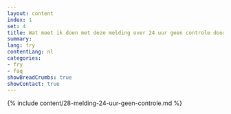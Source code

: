 ```yaml
---
layout: content
index: 1
set: 4
title: Wat moet ik doen met deze melding over 24 uur geen controle door de app? 
summary: 
lang: fry
contentLang: nl
categories:
- fry
- faq
showBreadCrumbs: true
showContact: true
---
```

{% include content/28-melding-24-uur-geen-controle.md %}

